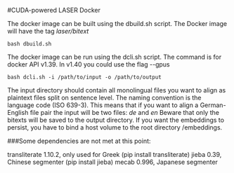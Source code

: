 #CUDA-powered LASER Docker

The docker image can be built using the dbuild.sh script. The Docker image will have the tag _laser/bitext_

```
bash dbuild.sh
```
The docker image can be run using the dcli.sh script. The command is for docker API v1.39. In v1.40 you could use the flag --gpus

```
bash dcli.sh -i /path/to/input -o /path/to/output
```
The input directory should contain all monolingual files you want to align as plaintext files split on sentence level. The naming convention is the language code (ISO 639-3).
This means that if you want to align a German-English file pair the input will be two files: _de_ and _en_
Beware that only the bitexts will be saved to the output directory. If you want the embeddings to persist, you have to bind a host volume to the root directory /embeddings.


###Some dependencies are not met at this point:

transliterate 1.10.2, only used for Greek (pip install transliterate)
jieba 0.39, Chinese segmenter (pip install jieba)
mecab 0.996, Japanese segmenter